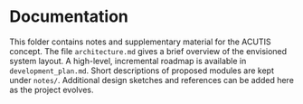 # Documentation

This folder contains notes and supplementary material for the ACUTIS concept.
The file `architecture.md` gives a brief overview of the envisioned system
layout. A high-level, incremental roadmap is available in `development_plan.md`.
Short descriptions of proposed modules are kept under `notes/`. Additional
design sketches and references can be added here as the project evolves.
